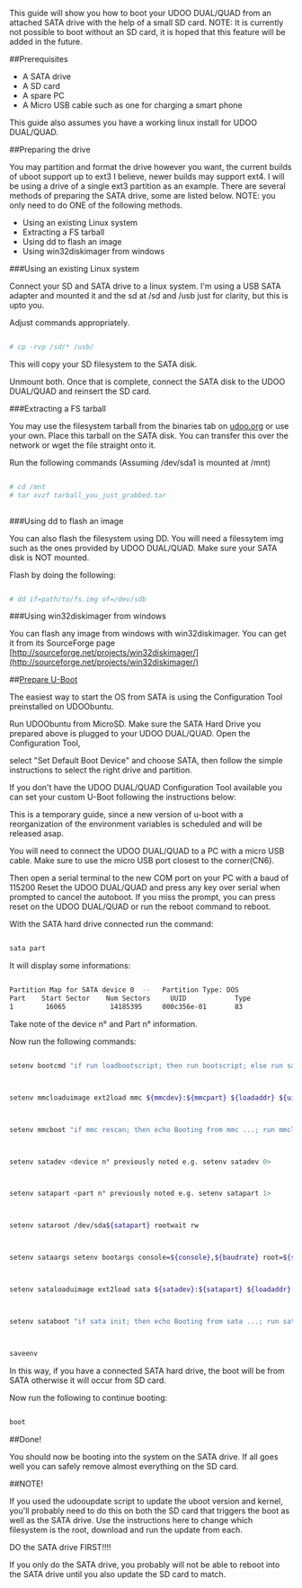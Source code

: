 This guide will show you how to boot your UDOO DUAL/QUAD from an attached SATA drive with the help of a small SD card. NOTE: It is currently not possible to boot without an SD card, it is hoped that this feature will be added in the future.

##Prerequisites

* A SATA drive
* A SD card
* A spare PC
* A Micro USB cable such as one for charging a smart phone

This guide also assumes you have a working linux install for UDOO DUAL/QUAD.

##Preparing the drive

You may partition and format the drive however you want, the current builds of uboot support up to ext3 I believe, newer builds may support ext4. I will be using a drive of a single ext3 partition as an example. There are several methods of preparing the SATA drive, some are listed below. NOTE: you only need to do ONE of the following methods.

* Using an existing Linux system
* Extracting a FS tarball
* Using dd to flash an image
* Using win32diskimager from windows

###Using an existing Linux system

Connect your SD and SATA drive to a linux system. I'm using a USB SATA adapter and mounted it and the sd at /sd and /usb just for clarity, but this is upto you.

Adjust commands appropriately.

```bash

# cp -rvp /sd/* /usb/

```

This will copy your SD filesystem to the SATA disk.

Unmount both. Once that is complete, connect the SATA disk to the UDOO DUAL/QUAD and reinsert the SD card.

###Extracting a FS tarball

You may use the filesystem tarball from the binaries tab on [udoo.org](http://www.udoo.org/downloads/) or use your own. Place this tarball on the SATA disk. You can transfer this over the network or wget the file straight onto it.

Run the following commands (Assuming /dev/sda1 is mounted at /mnt)

```bash

# cd /mnt
# tar xvzf tarball_you_just_grabbed.tar
 
 ```
 
 ###Using dd to flash an image
 
 You can also flash the filesystem using DD. You will need a filessytem img such as the ones provided by UDOO DUAL/QUAD. Make sure your SATA disk is NOT mounted.
 
 Flash by doing the following:
 
 ```bash

# dd if=path/to/fs.img of=/dev/sdb
 
 ```
 
###Using win32diskimager from windows
 
 You can flash any image from windows with win32diskimager. You can get it from its SourceForge page [http://sourceforge.net/projects/win32diskimager/](http://sourceforge.net/projects/win32diskimager/)
 
 <a name="prepareuboot"></a> 
 
##[Prepare U-Boot](#prepareuboot)

The easiest way to start the OS from SATA is using the Configuration Tool preinstalled on UDOObuntu.

Run UDOObuntu from MicroSD. Make sure the SATA Hard Drive you prepared above is plugged to your UDOO DUAL/QUAD. Open the Configuration Tool, 

select "Set Default Boot Device" and choose SATA, then follow the simple instructions to select the right drive and partition.

If you don't have the UDOO DUAL/QUAD Configuration Tool available you can set your custom U-Boot following the instructions below:

This is a temporary guide, since a new version of u-boot with a reorganization of the environment variables is scheduled and will be released asap.

You will need to connect the UDOO DUAL/QUAD to a PC with a micro USB cable. Make sure to use the micro USB port closest to the corner(CN6).

Then open a serial terminal to the new COM port on your PC with a baud of 115200 Reset the UDOO DUAL/QUAD and press any key over serial when prompted to cancel the autoboot. If you miss the prompt, you can press reset on the UDOO DUAL/QUAD or run the reboot command to reboot.

With the SATA hard drive connected run the command:

```bash

sata part

 ```
 
 It will display some informations:
 
 ```bash

Partition Map for SATA device 0  --   Partition Type: DOS
Part    Start Sector    Num Sectors     UUID            Type
 1        16065           14185395     000c356e-01       83

 ```
 
Take note of the device n° and Part n° information.

Now run the following commands:

 ```bash

setenv bootcmd "if run loadbootscript; then run bootscript; else run sataboot; run mmcboot; run netboot; fi;"



setenv mmcloaduimage ext2load mmc ${mmcdev}:${mmcpart} ${loadaddr} ${uimage}



setenv mmcboot "if mmc rescan; then echo Booting from mmc ...; run mmcloaduimage; run mmcargs; bootm; else mmc boot failed; fi;"



setenv satadev <device n° previously noted e.g. setenv satadev 0>



setenv satapart <part n° previously noted e.g. setenv satapart 1>



setenv sataroot /dev/sda${satapart} rootwait rw



setenv sataargs setenv bootargs console=${console},${baudrate} root=${sataroot} ${hdmi_patch} fbmem=24M video=mxcfb0:dev=hdmi,1920x1080M@60,bpp=32



setenv sataloaduimage ext2load sata ${satadev}:${satapart} ${loadaddr} ${uimage}



setenv sataboot "if sata init; then echo Booting from sata ...; run sataloaduimage; run sataargs; bootm; else sata boot failed; fi;"



saveenv
 
  ```
  
  
In this way, if you have a connected SATA hard drive, the boot will be from SATA otherwise it will occur from SD card.

Now run the following to continue booting:

 ```bash

 boot
 
   ```
   
##Done!

You should now be booting into the system on the SATA drive. If all goes well you can safely remove almost everything on the SD card.

##NOTE!

If you used the udooupdate script to update the uboot version and kernel, you'll probably need to do this on both the SD card that triggers the boot as well as the SATA drive. Use the instructions here to change which filesystem is the root, download and run the update from each.

DO the SATA drive FIRST!!!!

If you only do the SATA drive, you probably will not be able to reboot into the SATA drive until you also update the SD card to match.
   
 
 
 
 


